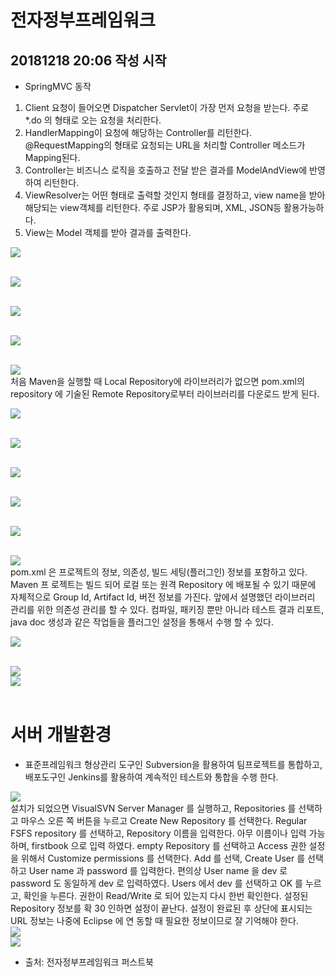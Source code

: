 # 전자정부프레임워크 
## 20181218 20:06 작성 시작

* SpringMVC 동작
1. Client 요청이 들어오면 Dispatcher Servlet이 가장 먼저 요청을 받는다. 주로 *.do
의 형태로 오는 요청을 처리한다.
2. HandlerMapping이 요청에 해당하는 Controller를 리턴한다. @RequestMapping의
형태로 요청되는 URL을 처리할 Controller 메소드가 Mapping된다.
3. Controller는 비즈니스 로직을 호출하고 전달 받은 결과를 ModelAndView에 반영
하여 리턴한다.
4. ViewResolver는 어떤 형태로 출력할 것인지 형태를 결정하고, view name을 받아 해당되는 view객체를 리턴한다. 주로 JSP가 활용되며, XML, JSON등 활용가능하다.
5. View는 Model 객체를 받아 결과를 출력한다.
<!-- springMVC 동작 -->
<div>
<img src = "https://user-images.githubusercontent.com/44331989/50152044-e993ad00-0305-11e9-9659-34b4ed176519.JPG">
</div><br/><p>
<!-- 웹에서 스프링 활용을 위한 web.xml -->  
<div>
<img src = "https://user-images.githubusercontent.com/44331989/50151525-7fc6d380-0304-11e9-892b-7d031ce9b28e.JPG">
</div><br/><p>
<!-- context-servlet.xml: springMVC 설정 -->  
<div>
<img src = "https://user-images.githubusercontent.com/44331989/50151634-cae0e680-0304-11e9-991f-48c327cf34c3.JPG">	
</div><br/><p>
<!-- pom.xml간의 라이브러리 의존성 -->  
<div>  
<img src = "https://user-images.githubusercontent.com/44331989/50258883-04207000-0445-11e9-9bc4-e0578bea141c.JPG">
</div><br/><p>
<!-- pom.xml에서 라이브러리 의존성 설명 -->  
<div>  
<img src = "https://user-images.githubusercontent.com/44331989/50260440-65e3d880-044b-11e9-8079-4246dba956bf.JPG">
</div>처음 Maven을 실행할 때 Local Repository에 라이브러리가 없으면 pom.xml의 repository
에 기술된 Remote Repository로부터 라이브러리를 다운로드 받게 된다.<br/><p>  
<!-- pom.xml의 Remote Repository 설정 -->  
<div>  
<img src = "https://user-images.githubusercontent.com/44331989/50260492-89a71e80-044b-11e9-8f8f-ca695e74a38f.jpg">
</div><br/><p>  
<!-- maven 빌드관리 -->  
<div>  
<img src = "https://user-images.githubusercontent.com/44331989/50260537-b9eebd00-044b-11e9-8582-9699b86c8f62.JPG">
</div><br/><p>  
<!-- maven 빌드 생명주기 단계 -->  
<div>  
<img src = "https://user-images.githubusercontent.com/44331989/50260570-e6a2d480-044b-11e9-847a-3f8abff2503a.JPG">
</div><br/><p>  
<!-- maven 빌드 생명주기 -->  
<div>  
<img src = "https://user-images.githubusercontent.com/44331989/50260597-03d7a300-044c-11e9-9359-f7af032ca24a.JPG">
</div><br/><p>  
<!-- eclipse에서 maven 빌드 설정-->  
<div>  
<img src = "https://user-images.githubusercontent.com/44331989/50260615-1c47bd80-044c-11e9-9d54-8c9d686ae96b.JPG">
</div><br/><p>  
<!-- pom.xml의 구조-->  
<div>  
<img src = "https://user-images.githubusercontent.com/44331989/50260667-62048600-044c-11e9-80df-dd6e2466aea9.JPG">
</div>pom.xml 은 프로젝트의 정보, 의존성, 빌드 세팅(플러그인) 정보를 포함하고 있다. Maven 프
로젝트는 빌드 되어 로컬 또는 원격 Repository 에 배포될 수 있기 때문에 자체적으로 Group
Id, Artifact Id, 버전 정보를 가진다. 앞에서 설명했던 라이브러리 관리를 위한 의존성 관리를
할 수 있다. 컴파일, 패키징 뿐만 아니라 테스트 결과 리포트, java doc 생성과 같은 작업들을
플러그인 설정을 통해서 수행 할 수 있다.<br/><p>  
<!-- pom.xml 예제 -->  
<div>  
<img src = "https://user-images.githubusercontent.com/44331989/50260754-c58eb380-044c-11e9-8f66-5b6f852f3a59.JPG">
</div><br/><p>  
<!-- maven plugin -->  
<div>  
<img src = "https://user-images.githubusercontent.com/44331989/50260804-f838ac00-044c-11e9-9aca-f548f105f778.JPG">
</div>  
<!-- maven-install example -->  
<div>  
<img src = "https://user-images.githubusercontent.com/44331989/50260941-90369580-044d-11e9-88e5-dd598144d3c8.JPG">
</div><br/><p>  

# 서버 개발환경
* 표준프레임워크 형상관리 도구인 Subversion을 활용하여 팀프로젝트를 통합하고, 배포도구인 Jenkins를 활용하여 계속적인 테스트와 통합을 수행 한다.
<!-- SVN 개요 및 설치 -->  
<div>  
<img src = "https://user-images.githubusercontent.com/44331989/50263885-53719b00-045b-11e9-8057-e48f9e5c4e00.JPG">
</div>설치가 되었으면 VisualSVN Server Manager 를 실행하고, Repositories 를 선택하고 마우스 오른
쪽 버튼을 누르고 Create New Repository 를 선택한다. Regular FSFS repository 를 선택하고,
Repository 이름을 입력한다. 아무 이름이나 입력 가능하며, firstbook 으로 입력 하였다. empty
Repository 를 선택하고 Access 권한 설정을 위해서 Customize permissions 를 선택한다. Add 를
선택, Create User 를 선택하고 User name 과 password 를 입력한다. 편의상 User name 을 dev 로
password 도 동일하게 dev 로 입력하였다. Users 에서 dev 를 선택하고 OK 를 누르고, 확인을
누른다. 권한이 Read/Write 로 되어 있는지 다시 한번 확인한다. 설정된 Repository 정보를 확
30
인하면 설정이 끝난다. 설정이 완료된 후 상단에 표시되는 URL 정보는 나중에 Eclipse 에 연
동할 때 필요한 정보이므로 잘 기억해야 한다.
<!-- VisualSVN Repository 설정 -->  
<div>  
<img src = "https://user-images.githubusercontent.com/44331989/50263972-c7ac3e80-045b-11e9-918b-6919c7daab4f.JPG">
</div>
<!-- VisualSVN Repository 설정완료 -->  
<div>  
<img src = "https://user-images.githubusercontent.com/44331989/50263998-f75b4680-045b-11e9-94aa-e4ccfb41bb62.JPG">
</div>  
  
  























  






* 출처: 전자정부프레임워크 퍼스트북
